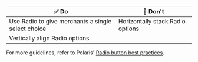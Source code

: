 | ✅ Do                                              | 🛑 Don't                         |
| -------------------------------------------------- | -------------------------------- |
| Use Radio to give merchants a single select choice | Horizontally stack Radio options |
| Vertically align Radio options                     |                                  |

For more guidelines, refer to Polaris' [Radio button best practices](https://polaris.shopify.com/components/forms/radio-button#section-best-practices).
